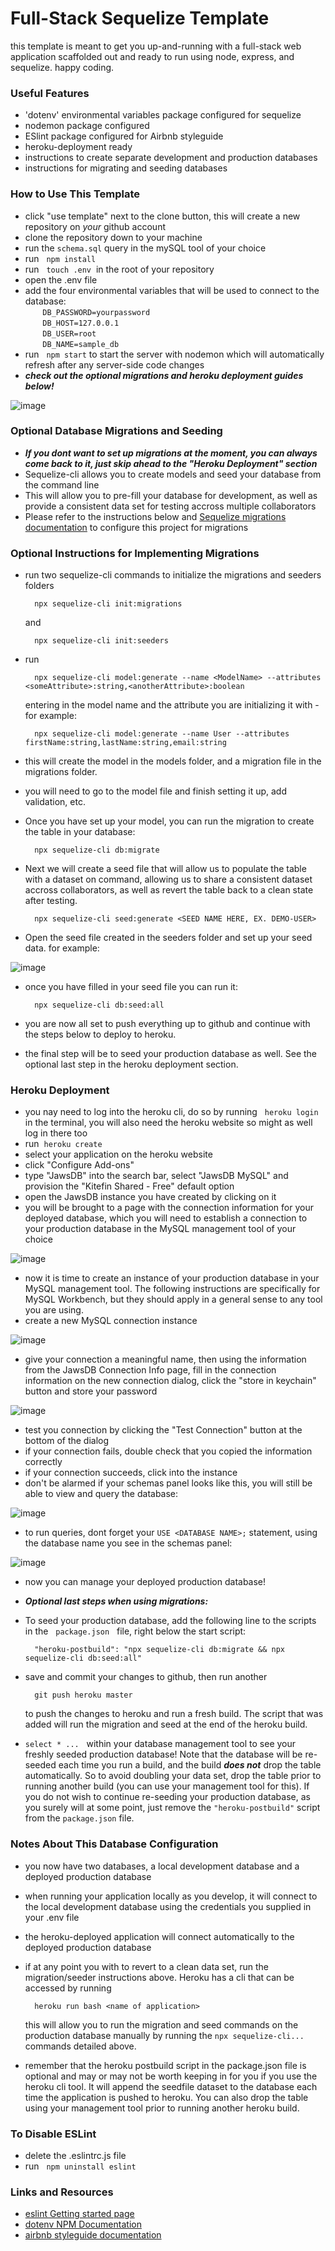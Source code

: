 # **Full-Stack Sequelize Template**
this template is meant to get you up-and-running with a full-stack web application scaffolded out and ready to run using node, express, and sequelize.  happy coding.

### **Useful Features**
* 'dotenv' environmental variables package configured for sequelize
* nodemon package configured
* ESlint package configured for Airbnb styleguide
* heroku-deployment ready
* instructions to create separate development and production databases
* instructions for migrating and seeding databases

### **How to Use This Template**
* click "use template" next to the clone button, this will create a new repository on *your* github account
* clone the repository down to your machine
* run the `schema.sql` query in the mySQL tool of your choice  
* run &nbsp; `npm install`
* run &nbsp; `touch .env` &nbsp;in the root of your repository
* open the .env file
* add the four environmental variables that will be used to connect to the database:
    <br/>       `DB_PASSWORD=yourpassword`
    <br/>       `DB_HOST=127.0.0.1`
    <br/>       `DB_USER=root`
    <br/>       `DB_NAME=sample_db`
* run &nbsp; `npm start` to start the server with nodemon which will automatically refresh after any server-side code changes
* ***check out the optional migrations and heroku deployment guides below!***

![image](./public/assets/images/dotenv.png)

### **Optional Database Migrations and Seeding**
* ***If you dont want to set up migrations at the moment, you can always come back to it, just skip ahead to the "Heroku Deployment" section***
* Sequelize-cli allows you to create models and seed your database from the command line
* This will allow you to pre-fill your database for development, as well as provide a consistent data set for testing accross multiple collaborators
* Please refer to the instructions below and [Sequelize migrations documentation](https://sequelize.org/master/manual/migrations.html#bootstrapping) to configure this project for migrations

### **Optional Instructions for Implementing Migrations**
* run two sequelize-cli commands to initialize the migrations and seeders folders

        npx sequelize-cli init:migrations

  and 

        npx sequelize-cli init:seeders

* run 

        npx sequelize-cli model:generate --name <ModelName> --attributes <someAttribute>:string,<anotherAttribute>:boolean

    entering in the model name and the attribute you are initializing it with - for example: 

        npx sequelize-cli model:generate --name User --attributes firstName:string,lastName:string,email:string

* this will create the model in the models folder, and a migration file in the migrations folder.
* you will need to go to the model file and finish setting it up, add validation, etc.
* Once you have set up your model, you can run the migration to create the table in your database:
            
        npx sequelize-cli db:migrate

* Next we will create a seed file that will allow us to populate the table with a dataset on command, allowing us to share a consistent dataset accross collaborators, as well as revert the table back to a clean state after testing.

        npx sequelize-cli seed:generate <SEED NAME HERE, EX. DEMO-USER>

* Open the seed file created in the seeders folder and set up your seed data. for example:

![image](./public/assets/images/seeder-file.png)

* once you have filled in your seed file you can run it:

        npx sequelize-cli db:seed:all

* you are now all set to push everything up to github and continue with the steps below to deploy to heroku.
* the final step will be to seed your production database as well.  See the optional last step in the heroku deployment section.

### **Heroku Deployment**
* you nay need to log into the heroku cli, do so by running &nbsp; `heroku login` &nbsp; in the terminal, you will also need the heroku website so might as well log in there too
* run &nbsp;`heroku create`
* select your application on the heroku website
* click "Configure Add-ons"
* type "JawsDB" into the search bar, select "JawsDB MySQL" and provision the "Kitefin Shared - Free" default option
* open the JawsDB instance you have created by clicking on it
* you will be brought to a page with the connection information for your deployed database, which you will need to establish a connection to your production database in the MySQL management tool of your choice

![image](./public/assets/images/JawsDB-connection-info.png)

* now it is time to create an instance of your production database in your MySQL management tool.  The following instructions are specifically for MySQL Workbench, but they should apply in a general sense to any tool you are using.
* create a new MySQL connection instance

![image](./public/assets/images/new-connection.png)

* give your connection a meaningful name, then using the information from the JawsDB Connection Info page, fill in the connection information on the new connection dialog, click the "store in keychain" button and store your password

![image](./public/assets/images/new-con-setup.png)

* test you connection by clicking the "Test Connection" button at the bottom of the dialog
* if your connection fails, double check that you copied the information correctly
* if your connection succeeds, click into the instance
* don't be alarmed if your schemas panel looks like this, you will still be able to view and query the database: 

![image](./public/assets/images/no-fetch.png)

* to run queries, dont forget your `USE <DATABASE NAME>;` statement, using the database name you see in the schemas panel:

![image](./public/assets/images/db-name.png)

* now you can manage your deployed production database!
* ***Optional last steps when using migrations:***
* To seed your production database, add the following line to the scripts in the &nbsp; `package.json` &nbsp; file, right below the start script:

        "heroku-postbuild": "npx sequelize-cli db:migrate && npx sequelize-cli db:seed:all"

* save and commit your changes to github, then run another

        git push heroku master

    to push the changes to heroku and run a fresh build.  The script that was added will run the migration and seed at the end of the heroku build.
* `select * ...` &nbsp; within your database management tool to see your freshly seeded production database!  Note that the database will be re-seeded each time you run a build, and the build ***does not*** drop the table automatically.  So to avoid doubling your data set, drop the table prior to running another build (you can use your management tool for this).  If you do not wish to continue re-seeding your production database, as you surely will at some point, just remove the `"heroku-postbuild"` script from the `package.json` file.

### **Notes About This Database Configuration**
* you now have two databases, a local development database and a deployed production database
* when running your application locally as you develop, it will connect to the local development database using the credentials you supplied in your .env file
* the heroku-deployed application will connect automatically to the deployed production database
* if at any point you with to revert to a clean data set, run the migration/seeder instructions above.  Heroku has a cli that can be accessed by running

        heroku run bash <name of application>
  this will allow you to run the migration and seed commands on the production database manually by running the `npx sequelize-cli...` commands detailed above.
* remember that the heroku postbuild script in the package.json file is optional and may or may not be worth keeping in for you if you use the heroku cli tool.  It will append the seedfile dataset to the database each time the application is pushed to heroku.  You can also drop the table using your management tool prior to running another heroku build.

### **To Disable ESLint**
* delete the .eslintrc.js file
* run &nbsp; `npm uninstall eslint`

### **Links and Resources**
* [eslint Getting started page](https://eslint.org/docs/user-guide/getting-started)
* [dotenv NPM Documentation](https://www.npmjs.com/package/dotenv)
* [airbnb styleguide documentation](https://github.com/airbnb/javascript)
